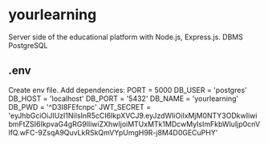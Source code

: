 # yourlearning 
Server side of the educational platform with Node.js, Express.js. DBMS PostgreSQL
  
## .env  
Create env file. Add dependencies:
PORT = 5000
DB_USER = 'postgres'
DB_HOST = 'localhost'
DB_PORT = '5432'
DB_NAME = 'yourlearning'
DB_PWD = '^D3I8FEfcnpc'
JWT_SECRET = 'eyJhbGciOiJIUzI1NiIsInR5cCI6IkpXVCJ9.eyJzdWIiOiIxMjM0NTY3ODkwIiwibmFtZSI6IkpvaG4gRG9lIiwiZXhwIjoiMTUxMTk1MDcwMyIsImFkbWluIjp0cnVlfQ.wFC-9ZsqA9QuvLkRSkQmVYpUmgH9R-j8M4D0GECuPHY'
